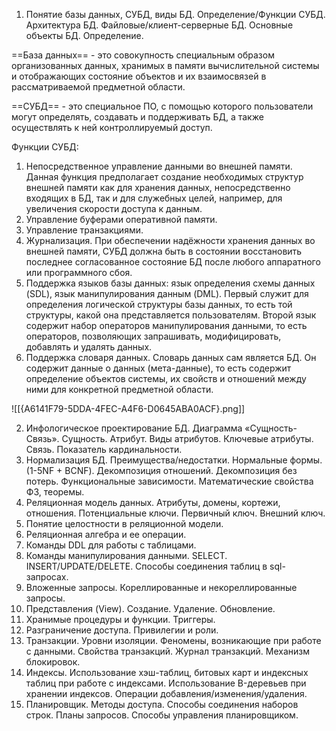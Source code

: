 1. Понятие базы данных, СУБД, виды БД. Определение/Функции СУБД. Архитектура БД. Файловые/клиент-серверные БД. Основные объекты БД. Определение.

==База данных== - это совокупность специальным образом организованных данных, хранимых в памяти вычислительной системы и отображающих состояние объектов и их взаимосвязей в рассматриваемой предметной области.

==СУБД== - это специальное ПО, с помощью которого пользователи могут определять, создавать и поддерживать БД, а также осуществлять к ней контроллируемый доступ. 

Функции СУБД:
1. Непосредственное управление данными во внешней памяти. Данная функция предполагает создание необходимых структур внешней памяти как для хранения данных, непосредственно входящих в БД, так и для служебных целей, например, для увеличения скорости доступа к данным. 
2. Управление буферами оперативной памяти. 
3. Управление транзакциями.
4. Журнализация. При обеспечении надёжности хранения данных во внешней памяти, СУБД должна быть в состоянии восстановить последнее согласованное состояние БД после любого аппаратного или программного сбоя. 
5. Поддержка языков базы данных: язык определения схемы данных (SDL), язык манипулирования данным (DML). Первый служит для определения логической структуры базы данных, то есть той структуры, какой она представляется пользователям. Второй язык содержит набор операторов манипулирования данными, то есть операторов, позволяющих запрашивать, модифицировать, добавлять и удалять данных. 
6. Поддержка словаря данных. Словарь данных сам является БД. Он содержит данные о данных (мета-данные), то есть содержит определение объектов системы, их свойств и отношений между ними для конкретной предметной области. 

![[{A6141F79-5DDA-4FEC-A4F6-D0645ABA0ACF}.png]]



2. Инфологическое проектирование БД. Диаграмма «Сущность-Связь». Сущность. Атрибут. Виды атрибутов. Ключевые атрибуты. Связь. Показатель кардинальности.
3. Нормализация БД. Преимущества/недостатки. Нормальные формы. (1-5NF + BCNF). Декомпозиция отношений. Декомпозиция без потерь. Функциональные зависимости. Математические свойства ФЗ, теоремы.
4. Реляционная модель данных. Атрибуты, домены, кортежи, отношения. Потенциальные ключи. Первичный ключ. Внешний ключ.
5. Понятие целостности в реляционной модели.
6. Реляционная алгебра и ее операции.
7. Команды DDL для работы с таблицами.
8. Команды манипулирования данными. SELECT. INSERT/UPDATE/DELETE. Способы соединения таблиц в sql-запросах.
9. Вложенные запросы. Кореллированные и некореллированные запросы.
10. Представления (View). Создание. Удаление. Обновление.
11. Хранимые процедуры и функции. Триггеры.
12. Разграничение доступа. Привилегии и роли.
13. Транзакции. Уровни изоляции. Феномены, возникающие при работе с данными. Свойства транзакций. Журнал транзакций. Механизм блокировок.
14. Индексы. Использование хэш-таблиц, битовых карт и индексных таблиц при работе с индексами. Использование B-деревьев при хранении индексов. Операции добавления/изменения/удаления.
15. Планировщик. Методы доступа. Способы соединения наборов строк. Планы запросов. Способы управления планировщиком.